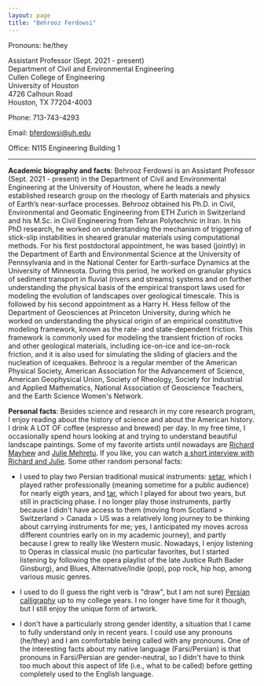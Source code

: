 ```yaml
---
layout: page
title: "Behrooz Ferdowsi"
---
```


Pronouns: he/they

Assistant Professor (Sept. 2021 - present)<br>
Department of Civil and Environmental Engineering<br>
Cullen College of Engineering<br>
University of Houston<br>
4726 Calhoun Road<br>
Houston, TX 77204-4003<br>

Phone: 713-743-4293

Email: bferdowsi@uh.edu

Office: N115 Engineering Building 1

---

**Academic biography and facts**: Behrooz Ferdowsi is an Assistant Professor (Sept. 2021 - present) in the Department of Civil and Environmental Engineering at the University of Houston, where he leads a newly established research group on the rheology of Earth materials and physics of Earth’s near-surface processes. Behrooz obtained his Ph.D. in Civil, Environmental and Geomatic Engineering from ETH Zurich in Switzerland and his M.Sc. in Civil Engineering from Tehran Polytechnic in Iran. In his PhD research, he worked on understanding the mechanism of triggering of stick-slip instabilities in sheared granular materials using computational methods. For his first postdoctoral appointment, he was based (jointly) in the Department of Earth and Environmental Science at the University of Pennsylvania and in the National Center for Earth-surface Dynamics at the University of Minnesota. During this period, he worked on granular physics of sediment transport in fluvial (rivers and streams) systems and on further understanding the physical basis of the empirical transport laws used for modeling the evolution of landscapes over geological timescale. This is followed by his second appointment as a Harry H. Hess fellow of the Department of Geosciences at Princeton University, during which he worked on understanding the physical origin of an empirical constitutive modeling framework, known as the rate- and state-dependent friction. This framework is commonly used for modeling the transient friction of rocks and other geological materials, including ice-on-ice and ice-on-rock friction, and it is also used for simulating the sliding of glaciers and the nucleation of icequakes. Behrooz is a regular member of the American Physical Society, American Association for the Advancement of Science, American Geophysical Union, Society of Rheology, Society for Industrial and Applied Mathematics, National Association of Geoscience Teachers, and the Earth Science Women's Network.

**Personal facts**: Besides science and research in my core research program, I enjoy reading about the history of science and about the American history. I drink A LOT OF coffee (espresso and brewed) per day. In my free time, I occasionally spend hours looking at and trying to understand beautiful landscape paintings. Some of my favorite artists until nowadays are [Richard Mayhew](https://www.sfmoma.org/artist/richard_mayhew/) and [Julie Mehretu](https://walkerart.org/collections/artists/julie-mehretu). If you like, you can watch [a short interview with Richard and Julie](https://youtu.be/KlYbStrFOuc). Some other random personal facts:

* I used to play two Persian traditional musical instruments: [setar](https://en.wikipedia.org/wiki/Setar), which I played rather professionally (meaning sometime for a public audience) for nearly eigth years, and [tar](https://en.wikipedia.org/wiki/Tar_(string_instrument)), which I played for about two years, but still in practicing phase. I no longer play those instruments, partly because I didn't have access to them (moving from Scotland > Switzerland > Canada > US was a relatively long journey to be thinking about carrying instruments for me; yes, I anticipated my moves across different countries early on in my academic journey), and partly because I grew to really like Western music. Nowadays, I enjoy listening to Operas in classical music (no particular favorites, but I started listening by following the opera playlist of the late Justice Ruth Bader Ginsburg), and Blues, Alternative/Indie (pop), pop rock, hip hop, among various music genres.

* I used to do (I guess the right verb is "draw", but I am not sure) [Persian calligraphy](https://en.wikipedia.org/wiki/Persian_calligraphy) up to my college years. I no longer have time for it though, but I still enjoy the unique form of artwork.

* I don't have a particularly strong gender identity, a situation that I came to fully understand only in recent years. I could use any pronouns (he/they) and I am comfortable being called with any pronouns. One of the interesting facts about my native language (Farsi/Persian) is that pronouns in Farsi/Persian are gender-neutral, so I didn't have to think too much about this aspect of life (i.e., what to be called) before getting completely used to the English language. 
